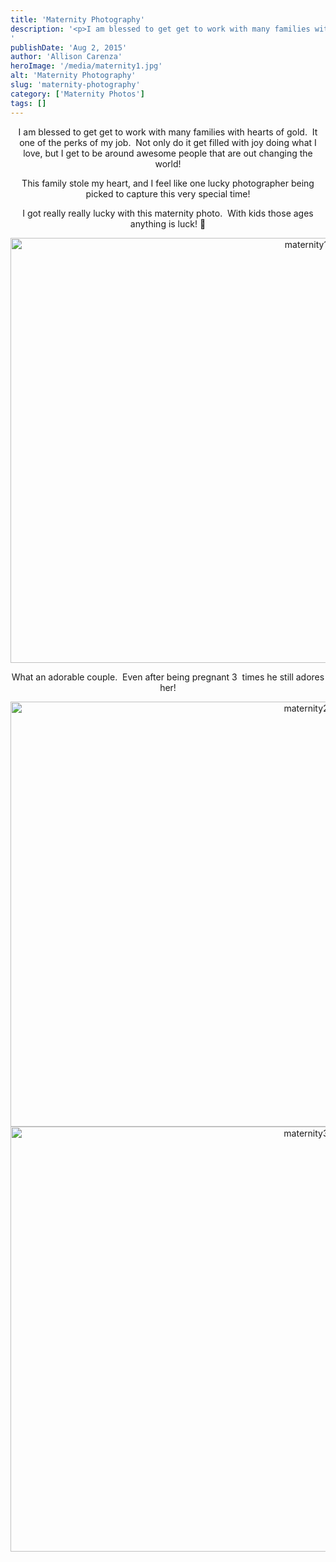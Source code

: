 ```yaml
---
title: 'Maternity Photography'
description: '<p>I am blessed to get get to work with many families with hearts of gold.  It one of the perks [&hellip;]</p>
'
publishDate: 'Aug 2, 2015'
author: 'Allison Carenza'
heroImage: '/media/maternity1.jpg'
alt: 'Maternity Photography'
slug: 'maternity-photography'
category: ['Maternity Photos']
tags: []
---
```


<p style="text-align: center;">I am blessed to get get to work with many families with hearts of gold.  It one of the perks of my job.  Not only do it get filled with joy doing what I love, but I get to be around awesome people that are out changing the world!</p>
<p style="text-align: center;">This family stole my heart, and I feel like one lucky photographer being picked to capture this very special time!</p>
<p style="text-align: center;">
<p style="text-align: center;">I got really really lucky with this maternity photo.  With kids those ages anything is luck! 🙂</p>
<p style="text-align: center;"><img class="aligncenter size-full wp-image-5083" alt="maternity1" src="/media/maternity1.jpg" width="930" height="680" srcset="/media/maternity1.jpg 930w, /media/maternity1-300x219.jpg 300w, /media/maternity1-768x562.jpg 768w" sizes="(max-width: 930px) 100vw, 930px" /></p>
<p style="text-align: center;">What an adorable couple.  Even after being pregnant 3  times he still adores her!</p>
<p style="text-align: center;"><img class="aligncenter size-full wp-image-5084" alt="maternity2" src="/media/maternity2.jpg" width="930" height="680" srcset="/media/maternity2.jpg 930w, /media/maternity2-300x219.jpg 300w, /media/maternity2-768x562.jpg 768w" sizes="(max-width: 930px) 100vw, 930px" /> <img class="aligncenter size-full wp-image-5085" alt="maternity3" src="/media/maternity3.jpg" width="930" height="680" srcset="/media/maternity3.jpg 930w, /media/maternity3-300x219.jpg 300w, /media/maternity3-768x562.jpg 768w" sizes="(max-width: 930px) 100vw, 930px" /></p>
